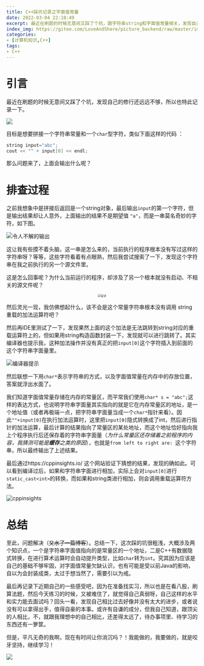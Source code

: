 ```yaml
---
title: C++踩坑记录之字面值常量
date: 2022-03-04 22:18:49
excerpt: 最近在刷题的时候无意间又踩了个坑，跟字符串string和字面值常量相关，发现自己的修行还是远远不够，特此记录一下。
index_img: https://gitee.com/LoveAndShare/picture_backend/raw/master/img/202203051953557.jpg
categories: 
- [计算机知识,C++]
tags: 
- C++
---
```


# 引言

<p class='note note-info'> 
  最近在刷题的时候无意间又踩了个坑，发现自己的修行还远远不够，所以也特此记录一下。
</p>

![](https://gitee.com/LoveAndShare/picture_backend/raw/master/img/202203051921295.jpg)

目标是想要拼接一个字符串常量和一个`char`型字符，类似下面这样的代码 ：

```C++
string input="abc";
cout << "" + input[0] << endl;
```

那么问题来了，上面会输出什么呢？

# 排查过程

之前我想象中是拼接后返回是一个string对象，最后输出`input`的第一个字符，但是输出结果却让人意外，上面输出的结果不是期望值 `"a"`，而是一串莫名奇妙的字符，如下图。

![令人不解的输出](https://gitee.com/LoveAndShare/picture_backend/raw/master/img/202203050828438.png)

这让我有些摸不着头脑，这一串是怎么来的，当前执行的程序根本没有写过这样的字符串呀？等等，这些字符看着有点眼熟，然后我尝试搜索了一下，发现这个字符串在我之前执行的另一个源文件里。

这是怎么回事呢？为什么当前运行的程序，却涉及了另一个根本就没有启动、不相关的源文件呢？

<center>
<img src="https://gitee.com/LoveAndShare/picture_backend/raw/master/img/202203051921292.jpg" alt="安详" style="zoom: 50%;" />
</center>

然后灵光一现，我仿佛想起什么，该不会是这个常量字符串根本没有调用 string 重载的加法运算符吧？

然后再IDE里测试了一下，发现果然上面的这个加法是无法跳转到string对应的重载运算符上的，但如果用string构造函数封装一下，发现就可以进行跳转了。其实编译器也提示我，这种加法操作并没有真正的把`input[0]`这个字符插入到前面的这个字符串字面量里。

![编译器提示](https://gitee.com/LoveAndShare/picture_backend/raw/master/img/202203051707911.png)

然后联想一下用`char*`表示字符串的方式，以及字面值常量在内存中的存放位置，答案就浮出水面了。

我们知道字面值常量存储在内存的常量区，而平常我们使用`char* s = "abc";`这样的表达方式，也说明字符串字面量其实指向的就是它在内存常量区的地址，是一个地址值（或者再极端一点，把字符串字面量当成一个`char*`指针来看）。因此`""+input[0]`在执行加法运算时，这里把`input[0]`隐式转换成了int，然后进行指针的加法运算，最后计算的结果指向了常量区的某处地址，而这个地址恰好指向我上个程序执行后还保存着的字符串字面量（*为什么常量区还存储着之前程序的内容，我猜测可能是**缓存**之类的原因*），也就是`from left to right are: `这个字符串，所以最终输出了上述结果。

最后通过https://cppinsights.io/ 这个网站验证下猜想的结果，发现的确如此。可以看到编译过后，如果和字符串字面进行相加，实际上会对`input[0]`进行`static_cast<int>`的转换，而如果和string类进行相加，则会调用重载运算符方法。

![cppinsights](https://gitee.com/LoveAndShare/picture_backend/raw/master/img/202203051725718.png)

# 总结

至此，问题解决（~~又水了一篇博客~~）。总结一下，这次踩的坑很粗浅，大概涉及两个知识点，一个是字符串字面值指向的是常量区的一个地址，二是C++有数据隐式转换，在进行算术运算时会自动提升类型，比如`char`转为`int`。究其因为应该是自己的基础不够牢固，对字面值常量欠缺认识，也有可能是受以前Java的影响，自以为会封装成类，太过于想当然了，需要引以为戒。

最后再记录下近期自己的一些感受吧，因为在准备找实习，所以也是在看八股，刷算法题，然后今天练习的时候，又被难住了，就觉得自己真弱呀，自己这样的水平和实力能去面试吗？回头一看，发现自己相比过去好像并没有太大的进步，或者说没有可以拿得出手，值得自豪的本事。或许有自谦的成分，但我自己知道，跟顶尖的人相比，不，就跟我理想中的自己相比，还差得太远了，待办事项里、待学习的东西还有一箩筐。

但是，平凡无奇的我啊，现在有时间让你消沉吗？！我能做的，我要做的，就是咬牙坚持，继续学习！

![](https://gitee.com/LoveAndShare/picture_backend/raw/master/img/202203051946077.jpg)
